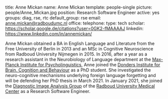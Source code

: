 title: Anne Mickan
name: Anne Mickan
template: people-single
picture: people/Anne_Mickan.jpg
position: Research Software Engineer
active: yes
groups: diag, rse, rtc
default_group: rse
email: anne.mickan@radboudumc.nl
office: 
telephone:
type: tech
scholar: https://scholar.google.de/citations?user=0GK2-fMAAAAJ
linkedin: https://www.linkedin.com/in/annemickan/

Anne Mickan obtained a BA in English Language and Literature from the Free University of Berlin in 2013 and an MSc in Cognitive Neuroscience from Radboud University Nijmegen in 2015. In 2016, after a year as a research assistant in the Neurobiology of Language department at the [Max-Planck Institute for Psycholinguistics](https://www.mpi.nl/), Anne joined the [Donders Institute for Brain, Cognition and Behaviour](https://www.ru.nl/donders/) as a PhD student. She investigated the neuro-cognitive mechanisms underlying foreign language forgetting and will be defending her PhD thesis in March 2021. In January 2021, she joined the [Diagnostic Image Analysis Group](https://www.diagnijmegen.nl/) of the [Radboud University Medical Center](https://www.radboudumc.nl/research) as a Research Software Engineer. 
